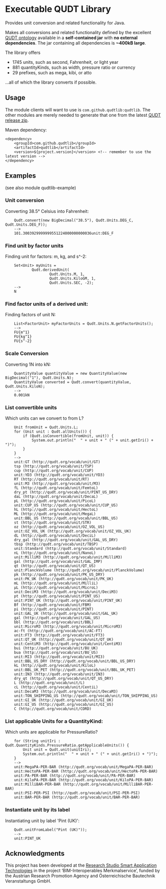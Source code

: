 # Executable QUDT Library

Provides unit conversion and related functionality for Java.

Makes all conversions and related functionality defined by the excellent [QUDT ontology](https://qudt.org) available in a
**self-contained jar**  with **no external dependencies**. The jar containing all dependencies is **~400kB large**.

The library offers
* 1745 units, such as second, Fahrenheit, or light year
* 881 quantityKinds, such as width, pressure ratio or currency
* 29 prefixes, such as mega, kibi, or atto

...all of which the library converts if possible.

## Usage

The module clients will want to use is `com.github.qudtlib:qudtlib`. The other modules are merely needed to generate that one from the latest [QUDT release zip](https://github.com/qudt/qudt-public-repo/tags).

Maven dependency:
```
<dependency>
	<groupId>com.github.qudtlib</groupId>
	<artifactId>qudtlib</artifactId>
	<version>${project.version}</version> <!-- remember to use the latest version -->
</dependency>
```
## Examples
(see also module qudtlib-example)

### Unit conversion
Converting 38.5° Celsius into Fahrenheit:
```
    Qudt.convert(new BigDecimal("38.5"), Qudt.Units.DEG_C, Qudt.Units.DEG_F));
    --> 
    101.3003929999999551224000000000036unit:DEG_F
```
### Find unit by factor units
Finding unit for factors: m, kg, and s^-2:
```
	Set<Unit> myUnits =
			Qudt.derivedUnit(
					Qudt.Units.M, 1,
					Qudt.Units.KiloGM, 1,
					Qudt.Units.SEC, -2);
	--> 
	N
```
### Find factor units of a derived unit:
Finding factors of unit N:
```
    List<FactorUnit> myFactorUnits = Qudt.Units.N.getFactorUnits();
    -->
    FU{m^1}
    FU{kg^1}
    FU{s^-2}
```
### Scale Conversion
Converting 1N into kN:
```
	QuantityValue quantityValue = new QuantityValue(new BigDecimal("1"), Qudt.Units.N);
	QuantityValue converted = Qudt.convert(quantityValue, Qudt.Units.KiloN);
	-->
	0.001kN
```
### List convertible units
Which units can we convert to from L?
```
    Unit fromUnit = Qudt.Units.L;
    for (Unit unit : Qudt.allUnits()) {
        if (Qudt.isConvertible(fromUnit, unit)) {
            System.out.println("  " + unit + " (" + unit.getIri() + ")");
        }
    }
    -->
    unit:GT (http://qudt.org/vocab/unit/GT)
    tsp (http://qudt.org/vocab/unit/TSP)
    cup (http://qudt.org/vocab/unit/CUP)
    unit:YD3 (http://qudt.org/vocab/unit/YD3)
    RT (http://qudt.org/vocab/unit/RT)
    unit:M3 (http://qudt.org/vocab/unit/M3)
    fL (http://qudt.org/vocab/unit/FemtoL)
    dry_pt (http://qudt.org/vocab/unit/PINT_US_DRY)
    daL (http://qudt.org/vocab/unit/DecaL)
    pL (http://qudt.org/vocab/unit/PicoL)
    unit:CUP_US (http://qudt.org/vocab/unit/CUP_US)
    hL (http://qudt.org/vocab/unit/HectoL)
    ML (http://qudt.org/vocab/unit/MegaL)
    unit:BBL_US (http://qudt.org/vocab/unit/BBL_US)
    st (http://qudt.org/vocab/unit/STR)
    oz (http://qudt.org/vocab/unit/OZ_VOL_US)
    unit:OZ_VOL_UK (http://qudt.org/vocab/unit/OZ_VOL_UK)
    dL (http://qudt.org/vocab/unit/DeciL)
    dry_gal (http://qudt.org/vocab/unit/GAL_US_DRY)
    tbsp (http://qudt.org/vocab/unit/TBSP)
    unit:Standard (http://qudt.org/vocab/unit/Standard)
    nL (http://qudt.org/vocab/unit/NanoL)
    unit:MilliM3 (http://qudt.org/vocab/unit/MilliM3)
    gal (http://qudt.org/vocab/unit/GAL_IMP)
    qt (http://qudt.org/vocab/unit/QT_US)
    unit:PlanckVolume (http://qudt.org/vocab/unit/PlanckVolume)
    pk (http://qudt.org/vocab/unit/PK_US_DRY)
    unit:PK_UK (http://qudt.org/vocab/unit/PK_UK)
    mL (http://qudt.org/vocab/unit/MilliL)
    μL (http://qudt.org/vocab/unit/MicroL)
    unit:DeciM3 (http://qudt.org/vocab/unit/DeciM3)
    pt (http://qudt.org/vocab/unit/PINT_US)
    unit:PINT_UK (http://qudt.org/vocab/unit/PINT_UK)
    Bf (http://qudt.org/vocab/unit/FBM)
    pi (http://qudt.org/vocab/unit/PINT)
    unit:GAL_UK (http://qudt.org/vocab/unit/GAL_UK)
    gal (http://qudt.org/vocab/unit/GAL_US)
    bbl (http://qudt.org/vocab/unit/BBL)
    unit:MicroM3 (http://qudt.org/vocab/unit/MicroM3)
    ac-ft (http://qudt.org/vocab/unit/AC-FT)
    unit:FT3 (http://qudt.org/vocab/unit/FT3)
    unit:QT_UK (http://qudt.org/vocab/unit/QT_UK)
    unit:CentiM3 (http://qudt.org/vocab/unit/CentiM3)
    bui (http://qudt.org/vocab/unit/BU_UK)
    bua (http://qudt.org/vocab/unit/BU_US)
    unit:MI3 (http://qudt.org/vocab/unit/MI3)
    unit:BBL_US_DRY (http://qudt.org/vocab/unit/BBL_US_DRY)
    kL (http://qudt.org/vocab/unit/KiloL)
    unit:BBL_UK_PET (http://qudt.org/vocab/unit/BBL_UK_PET)
    unit:IN3 (http://qudt.org/vocab/unit/IN3)
    dry_qt (http://qudt.org/vocab/unit/QT_US_DRY)
    L (http://qudt.org/vocab/unit/L)
    cL (http://qudt.org/vocab/unit/CentiL)
    unit:DecaM3 (http://qudt.org/vocab/unit/DecaM3)
    unit:TON_SHIPPING_US (http://qudt.org/vocab/unit/TON_SHIPPING_US)
    unit:GI_UK (http://qudt.org/vocab/unit/GI_UK)
    unit:GI_US (http://qudt.org/vocab/unit/GI_US)
    C (http://qudt.org/vocab/unit/CORD)
```

### List applicable Units for a QuantityKind:
Which units are applicable for PressureRatio?
```
    for (String unitIri : Qudt.QuantityKinds.PressureRatio.getApplicableUnits()) {
        Unit unit = Qudt.unit(unitIri);
        System.out.println("  " + unit + " (" + unit.getIri() + ")");
    }
    -->
    unit:MegaPA-PER-BAR (http://qudt.org/vocab/unit/MegaPA-PER-BAR)
    unit:HectoPA-PER-BAR (http://qudt.org/vocab/unit/HectoPA-PER-BAR)
    unit:PA-PER-BAR (http://qudt.org/vocab/unit/PA-PER-BAR)
    unit:KiloPA-PER-BAR (http://qudt.org/vocab/unit/KiloPA-PER-BAR)
    unit:MilliBAR-PER-BAR (http://qudt.org/vocab/unit/MilliBAR-PER-BAR)
    unit:PSI-PER-PSI (http://qudt.org/vocab/unit/PSI-PER-PSI)
    unit:BAR-PER-BAR (http://qudt.org/vocab/unit/BAR-PER-BAR)
```
### Instantiate unit by its label
Instantiating unit by label 'Pint (UK)':
```
    Qudt.unitFromLabel("Pint (UK)"));
    --> 
    unit:PINT_UK
```

## Acknowledgments

This project has been developed at the [Research Studio Smart Application Technologies](https://sat.researchstudio.at) in the project ‘BIM-Interoperables Merkmalservice’, funded by the
Austrian Research Promotion Agency and Österreichische Bautechnik Veranstaltungs GmbH.
